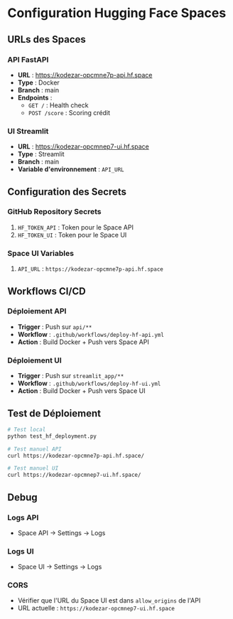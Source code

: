 # Configuration Hugging Face Spaces

## URLs des Spaces

### API FastAPI

- **URL** : https://kodezar-opcmne7p-api.hf.space
- **Type** : Docker
- **Branch** : main
- **Endpoints** :
  - `GET /` : Health check
  - `POST /score` : Scoring crédit

### UI Streamlit

- **URL** : https://kodezar-opcmnep7-ui.hf.space
- **Type** : Streamlit
- **Branch** : main
- **Variable d'environnement** : `API_URL`

## Configuration des Secrets

### GitHub Repository Secrets

1. `HF_TOKEN_API` : Token pour le Space API
2. `HF_TOKEN_UI` : Token pour le Space UI

### Space UI Variables

1. `API_URL` : `https://kodezar-opcmne7p-api.hf.space`

## Workflows CI/CD

### Déploiement API

- **Trigger** : Push sur `api/**`
- **Workflow** : `.github/workflows/deploy-hf-api.yml`
- **Action** : Build Docker + Push vers Space API

### Déploiement UI

- **Trigger** : Push sur `streamlit_app/**`
- **Workflow** : `.github/workflows/deploy-hf-ui.yml`
- **Action** : Build Docker + Push vers Space UI

## Test de Déploiement

```bash
# Test local
python test_hf_deployment.py

# Test manuel API
curl https://kodezar-opcmne7p-api.hf.space/

# Test manuel UI
curl https://kodezar-opcmnep7-ui.hf.space/
```

## Debug

### Logs API

- Space API → Settings → Logs

### Logs UI

- Space UI → Settings → Logs

### CORS

- Vérifier que l'URL du Space UI est dans `allow_origins` de l'API
- URL actuelle : `https://kodezar-opcmnep7-ui.hf.space`
